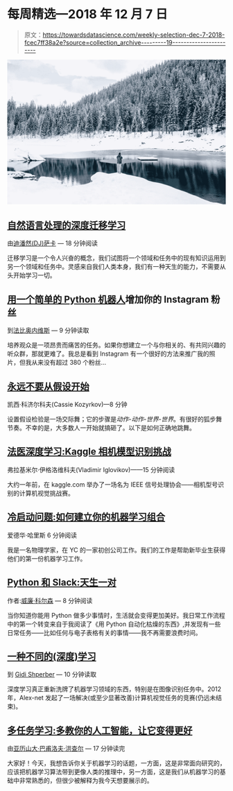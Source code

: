 # 每周精选—2018 年 12 月 7 日

> 原文：<https://towardsdatascience.com/weekly-selection-dec-7-2018-fcec7ff38a2e?source=collection_archive---------19----------------------->

![](img/df8bef5efc7d1919a9445f41ef6a8c54.png)

## [自然语言处理的深度迁移学习](/deep-transfer-learning-for-natural-language-processing-text-classification-with-universal-1a2c69e5baa9)

由[迪潘然(DJ)萨卡](https://medium.com/u/6278d12b0682?source=post_page-----fcec7ff38a2e--------------------------------) — 18 分钟阅读

迁移学习是一个令人兴奋的概念，我们试图将一个领域和任务中的现有知识运用到另一个领域和任务中。灵感来自我们人类本身，我们有一种天生的能力，不需要从头开始学习一切。

## [用一个简单的 Python 机器人](/increase-your-instagram-followers-with-a-simple-python-bot-fde048dce20d)增加你的 Instagram 粉丝

到[法比奥内维斯](https://medium.com/u/216b84c5c70f?source=post_page-----fcec7ff38a2e--------------------------------) — 9 分钟读取

培养观众是一项昂贵而痛苦的任务。如果你想建立一个与你相关的、有共同兴趣的听众群，那就更难了。我总是看到 Instagram 有一个很好的方法来推广我的照片，但我从来没有超过 380 个粉丝…

## [永远不要从假设开始](/hypothesis-testing-decoded-for-movers-and-shakers-bfc2bc34da41)

凯西·科济尔科夫(Cassie Kozyrkov)—8 分钟

设置假设检验是一场交际舞；它的步骤是*动作-动作-世界-世界*。有很好的狐步舞节奏。不幸的是，大多数人一开始就搞砸了。以下是如何正确地跳舞。

## [法医深度学习:Kaggle 相机模型识别挑战](/forensic-deep-learning-kaggle-camera-model-identification-challenge-f6a3892561bd)

弗拉基米尔·伊格洛维科夫(Vladimir Iglovikov)——15 分钟阅读

大约一年前，在 kaggle.com 举办了一场名为 IEEE 信号处理协会——相机型号识别的计算机视觉挑战赛。

## [冷启动问题:如何建立你的机器学习组合](/the-cold-start-problem-how-to-build-your-machine-learning-portfolio-6718b4ae83e9)

爱德华·哈里斯 6 分钟阅读

我是一名物理学家，在 YC 的一家初创公司工作。我们的工作是帮助新毕业生获得他们的第一份机器学习工作。

## [Python 和 Slack:天生一对](/python-and-slack-a-natural-match-60b136883d4d)

作者:[威廉·科尔森](https://medium.com/u/e2f299e30cb9?source=post_page-----fcec7ff38a2e--------------------------------) — 8 分钟阅读

当你知道你能用 Python 做多少事情时，生活就会变得更加美好。我日常工作流程中的第一个转变来自于我阅读了《用 Python 自动化枯燥的东西》,并发现有一些日常任务——比如任何与电子表格有关的事情——我不再需要浪费时间。

## [一种不同的(深度)学习](/a-different-kind-of-deep-learning-part-1-90fe6c52f1ab)

到 [Gidi Shperber](https://medium.com/u/1dbbeb01604b?source=post_page-----fcec7ff38a2e--------------------------------) — 10 分钟读取

深度学习真正重新洗牌了机器学习领域的东西，特别是在图像识别任务中。2012 年，Alex-net 发起了一场解决(或至少显著改善)计算机视觉任务的竞赛(仍远未结束)。

## [多任务学习:多教你的人工智能，让它变得更好](/multitask-learning-teach-your-ai-more-to-make-it-better-dde116c2cd40)

由[亚历山大·巴甫洛夫·洪查尔](https://medium.com/u/1b1fb9c5ea70?source=post_page-----fcec7ff38a2e--------------------------------) — 17 分钟读完

大家好！今天，我想告诉你关于机器学习的话题，一方面，这是非常面向研究的，应该把机器学习算法带到更像人类的推理中，另一方面，这是我们从机器学习的基础中非常熟悉的，但很少被解释为我今天想要展示的。